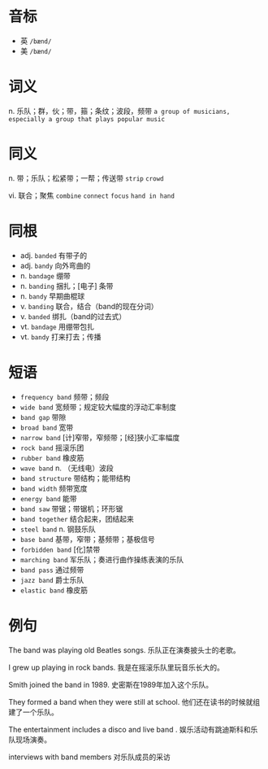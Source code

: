 # 音标

- 英 `/bænd/`
- 美 `/bænd/`

# 词义

n. 乐队；群，伙；带，箍；条纹；波段，频带
`a group of musicians, especially a group that plays popular music`

# 同义

n. 带；乐队；松紧带；一帮；传送带
`strip` `crowd`

vi. 联合；聚焦
`combine` `connect` `focus` `hand in hand`

# 同根

- adj. `banded` 有带子的
- adj. `bandy` 向外弯曲的
- n. `bandage` 绷带
- n. `banding` 捆扎；[电子] 条带
- n. `bandy` 早期曲棍球
- v. `banding` 联合，结合（band的现在分词）
- v. `banded` 绑扎（band的过去式）
- vt. `bandage` 用绷带包扎
- vt. `bandy` 打来打去；传播

# 短语

- `frequency band` 频带；频段
- `wide band` 宽频带；规定较大幅度的浮动汇率制度
- `band gap` 带隙
- `broad band` 宽带
- `narrow band` [计]窄带，窄频带；[经]狭小汇率幅度
- `rock band` 摇滚乐团
- `rubber band` 橡皮筋
- `wave band` n. （无线电）波段
- `band structure` 带结构；能带结构
- `band width` 频带宽度
- `energy band` 能带
- `band saw` 带锯；带锯机；环形锯
- `band together` 结合起来，团结起来
- `steel band` n. 钢鼓乐队
- `base band` 基带，窄带；基频带；基极信号
- `forbidden band` [化]禁带
- `marching band` 军乐队；奏进行曲作操练表演的乐队
- `band pass` 通过频带
- `jazz band` 爵士乐队
- `elastic band` 橡皮筋

# 例句

The band was playing old Beatles songs.
乐队正在演奏披头士的老歌。

I grew up playing in rock bands.
我是在摇滚乐队里玩音乐长大的。

Smith joined the band in 1989.
史密斯在1989年加入这个乐队。

They formed a band when they were still at school.
他们还在读书的时候就组建了一个乐队。

The entertainment includes a disco and live band .
娱乐活动有跳迪斯科和乐队现场演奏。

interviews with band members
对乐队成员的采访


